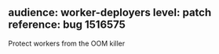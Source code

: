 audience: worker-deployers
level: patch
reference: bug 1516575
---
Protect workers from the OOM killer
